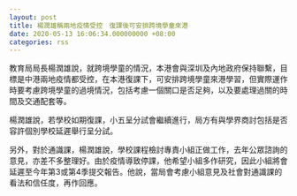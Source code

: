 ```yaml
---
layout: post
title: 楊潤雄稱兩地疫情受控　復課後可安排跨境學童來港
date: 2020-05-13 16:06:34.000000000 +08:00
categories: rss
---
```


教育局局長楊潤雄說，就跨境學童的情況，本港會與深圳及內地政府保持聯繫，目標是中港兩地疫情都受控，在本港復課下，可安排跨境學童來港學習，但實際運作時要考慮跨境學童的過境情況，包括考慮一個關口是否足夠，以及要處理過關的時間及交通配套等。 

楊潤雄說，若學校如期復課，小五呈分試會繼續進行，局方有與學界商討包括是否容許個別學校延遲舉行呈分試。

另外，對於通識課，楊潤雄說，學校課程檢討專責小組正做工作，去年公眾諮詢的意見，亦差不多整理好。由於疫情導致停課，他希望小組多作研究，因此小組將會延遲至今年第3或第4季提交報告。他說，當局會考慮小組意見及社會對通識課的看法和信任度，再作回應。
